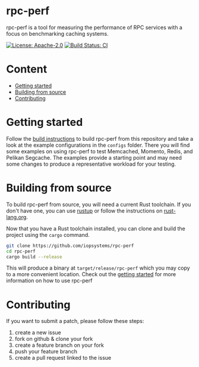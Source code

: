 # rpc-perf

rpc-perf is a tool for measuring the performance of RPC services with a focus on
benchmarking caching systems.

[![License: Apache-2.0][license-badge]][license-url]
[![Build Status: CI][ci-build-badge]][ci-build-url]

# Content
* [Getting started](#getting-started)
* [Building from source](#building-from-source)
* [Contributing](#contributing)

# Getting started

Follow the [build instructions](#building-from-source) to build rpc-perf from
this repository and take a look at the example configurations in the `configs`
folder. There you will find some examples on using rpc-perf to test Memcached,
Momento, Redis, and Pelikan Segcache. The examples provide a starting point and
may need some changes to produce a representative workload for your testing.

# Building from source

To build rpc-perf from source, you will need a current Rust toolchain. If you
don't have one, you can use [rustup](https://rustup.rs) or follow the
instructions on [rust-lang.org](https://rust-lang.org).

Now that you have a Rust toolchain installed, you can clone and build the
project using the `cargo` command.

```bash
git clone https://github.com/iopsystems/rpc-perf
cd rpc-perf
cargo build --release
```

This will produce a binary at `target/release/rpc-perf` which you may copy to
a more convenient location. Check out the [getting started](#getting-started)
for more information on how to use rpc-perf

# Contributing

If you want to submit a patch, please follow these steps:

1. create a new issue
2. fork on github & clone your fork
3. create a feature branch on your fork
4. push your feature branch
5. create a pull request linked to the issue

[ci-build-badge]: https://img.shields.io/github/workflow/status/iopsystems/rpc-perf/CI/master?label=CI
[ci-build-url]: https://github.com/iopsystems/rpc-perf/actions/workflows/cargo.yml?query=branch%3Amaster+event%3Apush
[license-badge]: https://img.shields.io/badge/license-Apache%202.0-blue.svg
[license-url]: https://github.com/iopsystems/rpc-perf/blob/master/LICENSE
